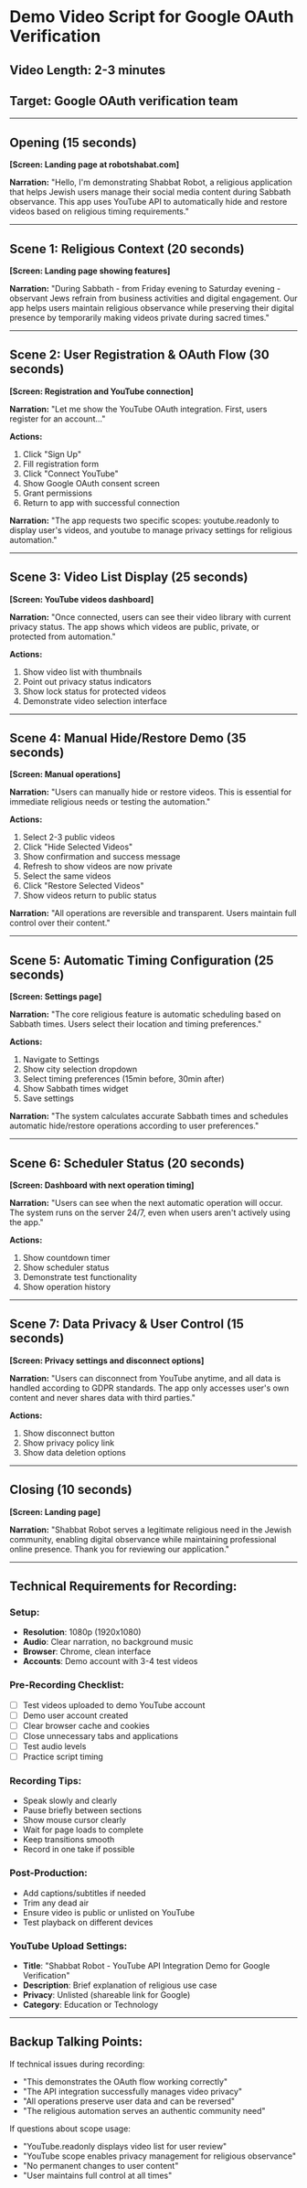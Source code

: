 # Demo Video Script for Google OAuth Verification

## Video Length: 2-3 minutes
## Target: Google OAuth verification team

---

## Opening (15 seconds)
**[Screen: Landing page at robotshabat.com]**

**Narration:**
"Hello, I'm demonstrating Shabbat Robot, a religious application that helps Jewish users manage their social media content during Sabbath observance. This app uses YouTube API to automatically hide and restore videos based on religious timing requirements."

---

## Scene 1: Religious Context (20 seconds)
**[Screen: Landing page showing features]**

**Narration:**
"During Sabbath - from Friday evening to Saturday evening - observant Jews refrain from business activities and digital engagement. Our app helps users maintain religious observance while preserving their digital presence by temporarily making videos private during sacred times."

---

## Scene 2: User Registration & OAuth Flow (30 seconds)
**[Screen: Registration and YouTube connection]**

**Narration:**
"Let me show the YouTube OAuth integration. First, users register for an account..."

**Actions:**
1. Click "Sign Up" 
2. Fill registration form
3. Click "Connect YouTube"
4. Show Google OAuth consent screen
5. Grant permissions
6. Return to app with successful connection

**Narration:**
"The app requests two specific scopes: youtube.readonly to display user's videos, and youtube to manage privacy settings for religious automation."

---

## Scene 3: Video List Display (25 seconds)
**[Screen: YouTube videos dashboard]**

**Narration:**
"Once connected, users can see their video library with current privacy status. The app shows which videos are public, private, or protected from automation."

**Actions:**
1. Show video list with thumbnails
2. Point out privacy status indicators
3. Show lock status for protected videos
4. Demonstrate video selection interface

---

## Scene 4: Manual Hide/Restore Demo (35 seconds)
**[Screen: Manual operations]**

**Narration:**
"Users can manually hide or restore videos. This is essential for immediate religious needs or testing the automation."

**Actions:**
1. Select 2-3 public videos
2. Click "Hide Selected Videos"
3. Show confirmation and success message
4. Refresh to show videos are now private
5. Select the same videos
6. Click "Restore Selected Videos" 
7. Show videos return to public status

**Narration:**
"All operations are reversible and transparent. Users maintain full control over their content."

---

## Scene 5: Automatic Timing Configuration (25 seconds)
**[Screen: Settings page]**

**Narration:**
"The core religious feature is automatic scheduling based on Sabbath times. Users select their location and timing preferences."

**Actions:**
1. Navigate to Settings
2. Show city selection dropdown
3. Select timing preferences (15min before, 30min after)
4. Show Sabbath times widget
5. Save settings

**Narration:**
"The system calculates accurate Sabbath times and schedules automatic hide/restore operations according to user preferences."

---

## Scene 6: Scheduler Status (20 seconds)
**[Screen: Dashboard with next operation timing]**

**Narration:**
"Users can see when the next automatic operation will occur. The system runs on the server 24/7, even when users aren't actively using the app."

**Actions:**
1. Show countdown timer
2. Show scheduler status
3. Demonstrate test functionality
4. Show operation history

---

## Scene 7: Data Privacy & User Control (15 seconds)
**[Screen: Privacy settings and disconnect options]**

**Narration:**
"Users can disconnect from YouTube anytime, and all data is handled according to GDPR standards. The app only accesses user's own content and never shares data with third parties."

**Actions:**
1. Show disconnect button
2. Show privacy policy link
3. Show data deletion options

---

## Closing (10 seconds)
**[Screen: Landing page]**

**Narration:**
"Shabbat Robot serves a legitimate religious need in the Jewish community, enabling digital observance while maintaining professional online presence. Thank you for reviewing our application."

---

## Technical Requirements for Recording:

### Setup:
- **Resolution**: 1080p (1920x1080)
- **Audio**: Clear narration, no background music
- **Browser**: Chrome, clean interface
- **Accounts**: Demo account with 3-4 test videos

### Pre-Recording Checklist:
- [ ] Test videos uploaded to demo YouTube account
- [ ] Demo user account created
- [ ] Clear browser cache and cookies
- [ ] Close unnecessary tabs and applications
- [ ] Test audio levels
- [ ] Practice script timing

### Recording Tips:
- Speak slowly and clearly
- Pause briefly between sections
- Show mouse cursor clearly
- Wait for page loads to complete
- Keep transitions smooth
- Record in one take if possible

### Post-Production:
- Add captions/subtitles if needed
- Trim any dead air
- Ensure video is public or unlisted on YouTube
- Test playback on different devices

### YouTube Upload Settings:
- **Title**: "Shabbat Robot - YouTube API Integration Demo for Google Verification"
- **Description**: Brief explanation of religious use case
- **Privacy**: Unlisted (shareable link for Google)
- **Category**: Education or Technology

---

## Backup Talking Points:

If technical issues during recording:
- "This demonstrates the OAuth flow working correctly"
- "The API integration successfully manages video privacy"
- "All operations preserve user data and can be reversed"
- "The religious automation serves an authentic community need"

If questions about scope usage:
- "YouTube.readonly displays video list for user review"
- "YouTube scope enables privacy management for religious observance"
- "No permanent changes to user content"
- "User maintains full control at all times"